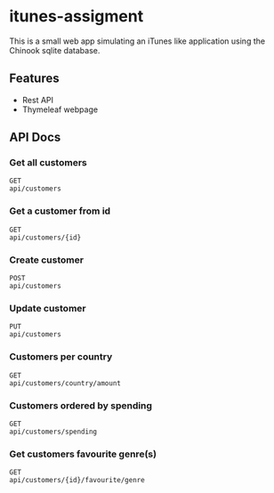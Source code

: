 # itunes-assigment
This is a small web app simulating an iTunes like application using the Chinook sqlite database.

## Features
  - Rest API
  - Thymeleaf webpage

## API Docs
### Get all customers
```
GET
api/customers
```

### Get a customer from id
```
GET
api/customers/{id}
```

### Create customer
```
POST
api/customers
```

### Update customer
```
PUT
api/customers
```

### Customers per country
```
GET
api/customers/country/amount
```

### Customers ordered by spending
```
GET
api/customers/spending
```

### Get customers favourite genre(s)
```
GET
api/customers/{id}/favourite/genre
```
